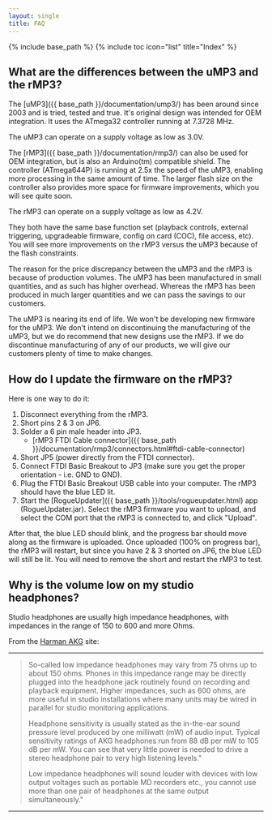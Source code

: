 ```yaml
---
layout: single
title: FAQ
---
```

{% include base_path %}
{% include toc icon="list" title="Index" %}

## What are the differences between the uMP3 and the rMP3?

The [uMP3]({{ base_path }}/documentation/ump3/) has been around since 2003 and is tried, tested and true.  It's original design was intended for OEM integration.  It uses the ATmega32 controller running at 7.3728 MHz.

The uMP3 can operate on a supply voltage as low as 3.0V.

The [rMP3]({{ base_path }}/documentation/rmp3/) can also be used for OEM integration, but is also an Arduino(tm) compatible shield.  The controller (ATmega644P) is running at 2.5x the speed of the uMP3, enabling more processing in the same amount of time.  The larger flash size on the controller also provides more space for firmware improvements, which you will see quite soon.

The rMP3 can operate on a supply voltage as low as 4.2V.

They both have the same base function set (playback controls, external triggering, upgradeable firmware, config on card (COC), file access, etc).  You will see more improvements on the rMP3 versus the uMP3 because of the flash constraints.

The reason for the price discrepancy between the uMP3 and the rMP3 is because of production volumes.
The uMP3 has been manufactured in small quantities, and as such has higher overhead.  Whereas the rMP3 has been produced in much larger quantities and we can pass the savings to our customers.

The uMP3 is nearing its end of life.  We won't be developing new firmware for the uMP3.  We don't intend on discontinuing the manufacturing of the uMP3, but we do recommend that new designs use the rMP3.  If we do discontinue manufacturing of any of our products, we will give our customers plenty of time to make changes.

## How do I update the firmware on the rMP3?

Here is one way to do it:

  1. Disconnect everything from the rMP3.
  1. Short pins 2 & 3 on JP6.
  1. Solder a 6 pin male header into JP3.
     * [rMP3 FTDI Cable connector]({{ base_path }}/documentation/rmp3/connectors.html#ftdi-cable-connector)
  1. Short JP5 (power directly from the FTDI connector).
  1. Connect FTDI Basic Breakout to JP3 (make sure you get the proper orientation - i.e. GND to GND).
  1. Plug the FTDI Basic Breakout USB cable into your computer.  The rMP3 should have the blue LED lit.
  1. Start the [RogueUpdater]({{ base_path }}/tools/rogueupdater.html) app (RogueUpdater.jar).  Select the rMP3 firmware you want to upload, and select the COM port that the rMP3 is connected to, and click "Upload".

After that, the blue LED should blink, and the progress bar should move along as the firmware is uploaded.  Once uploaded (100% on progress bar), the rMP3 will restart, but since you have 2 & 3 shorted on JP6, the blue LED will still be lit.  You will need to remove the short and restart the rMP3 to test.

## Why is the volume low on my studio headphones?

Studio headphones are usually high impedance headphones, with impedances in the range of 150 to 600 and more Ohms.

From the [Harman AKG](http://www.akg.com/) site:

----

> So-called low impedance headphones may vary from 75 ohms up to about 150 ohms. Phones in this impedance range may be directly plugged into the headphone jack routinely found on recording and playback equipment. Higher impedances, such as 600 ohms, are more useful in studio installations where many units may be wired in parallel for studio monitoring applications.
>
>Headphone sensitivity is usually stated as the in-the-ear sound pressure level produced by one milliwatt (mW) of audio input. Typical sensitivity ratings of AKG headphones run from 88 dB per mW to 105 dB per mW. You can see that very little power is needed to drive a stereo headphone pair to very high listening levels."
>
>Low impedance headphones will sound louder with devices with low output voltages such as portable MD recorders etc., you cannot use more than one pair of headphones at the same output simultaneously."

----
